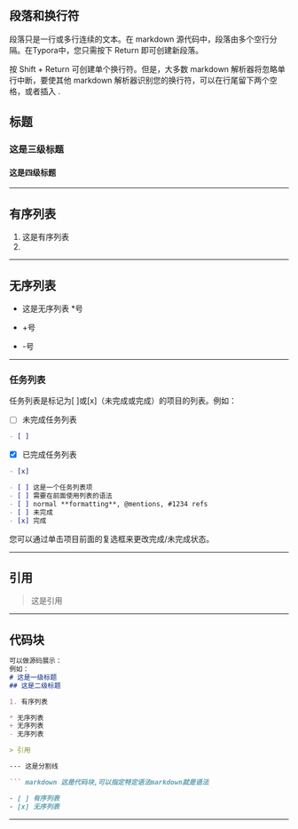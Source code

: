 ## 段落和换行符

段落只是一行或多行连续的文本。在 markdown 源代码中，段落由多个空行分隔。在Typora中，您只需按下 Return 即可创建新段落。

按 Shift + Return 可创建单个换行符。但是，大多数 markdown 解析器将忽略单行中断，要使其他 markdown 解析器识别您的换行符，可以在行尾留下两个空格，或者插入 .

## 标题

### 这是三级标题

#### 这是四级标题

---

## 有序列表

1. 这是有序列表
2. 

---

## 无序列表

* 这是无序列表 *号

+ +号

- -号

---

### 任务列表

任务列表是标记为[ ]或[x]（未完成或完成）的项目的列表。例如：

- [ ] 未完成任务列表

``` markdown
- [ ] 
```

- [x] 已完成任务列表

``` markdown
- [x] 
```

```markdown
- [ ] 这是一个任务列表项
- [ ] 需要在前面使用列表的语法
- [ ] normal **formatting**, @mentions, #1234 refs
- [ ] 未完成
- [x] 完成
```

您可以通过单击项目前面的复选框来更改完成/未完成状态。

---

## 引用

> 这是引用

---



## 代码块

```markdown
可以做源码展示：
例如：
# 这是一级标题
## 这是二级标题

1. 有序列表

* 无序列表
+ 无序列表
- 无序列表

> 引用

--- 这是分割线

``` markdown 这是代码块,可以指定特定语法markdown就是语法

- [ ] 有序列表
- [x] 无序列表
```

---

